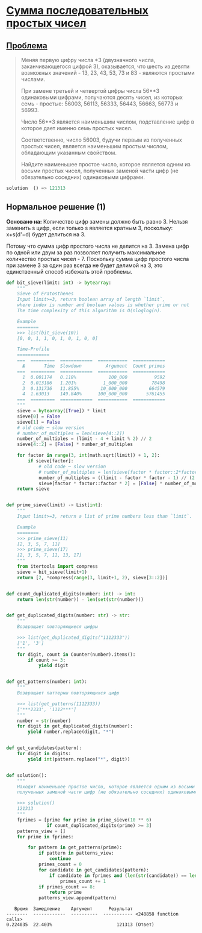 # [Сумма последовательных простых чисел](TODO)
## [Проблема](https://euler.jakumo.org/problems/view/51.html)

>Меняя первую цифру числа *3 (двузначного числа, заканчивающегося цифрой 3),
> оказывается, что шесть из девяти возможных значений - 13, 23, 43, 53, 73 и 83 - являются простыми числами.
>
>При замене третьей и четвертой цифры числа 56**3 одинаковыми цифрами, получаются десять чисел,
> из которых семь - простые: 56003, 56113, 56333, 56443, 56663, 56773 и 56993.
>
>Число 56**3 является наименьшим числом, подставление цифр в которое дает именно семь простых чисел.
>
>Соответственно, число 56003, будучи первым из полученных простых чисел, является наименьшим простым числом, обладающим указанным свойством.
>
>Найдите наименьшее простое число, которое является одним из восьми простых чисел, полученных заменой части цифр (не обязательно соседних) одинаковыми цифрами.

                   

``` python
solution  () => 121313
```

## Нормальное решение (1)

**Основано на:**
Количество цифр замены должно быть равно 3. 
Нельзя заменить s цифр, если только s является кратным 3, поскольку:
    x+s(d'−d) будет делиться на 3. 

Потому что сумма цифр простого числа не делится на 3. 
Замена цифр по одной или двум за раз позволяет получить максимальное количество простых чисел - 7.
Поскольку сумма цифр простого числа при замене 3 за один раз всегда не будет делимой на 3, это единственный способ избежать этой проблемы.

```python
def bit_sieve(limit: int) -> bytearray:
    """
    Sieve of Eratosthenes
    Input limit>=3, return boolean array of length `limit`,
    where index is number and boolean values is whether prime or not
    The time complexity of this algorithm is O(nloglog(n).

    Example
    ========
    >>> list(bit_sieve(10))
    [0, 0, 1, 1, 0, 1, 0, 1, 0, 0]

    Time-Profile
    ============
    ===  =========  ============  ===========  ============
      №       Time  Slowdown         Argument  Count primes
    ===  =========  ============  ===========  ============
      1  0.001174   0.118%            100_000          9592
      2  0.013186   1.201%          1_000_000         78498
      3  0.131736   11.855%        10_000_000        664579
      4  1.63013    149.840%      100_000_000       5761455
    ===  =========  ============  ===========  ============
    """
    sieve = bytearray([True]) * limit
    sieve[0] = False
    sieve[1] = False
    # old code ─ slow version
    # number_of_multiples = len(sieve[4::2])
    number_of_multiples = (limit - 4 + limit % 2) // 2
    sieve[4::2] = [False] * number_of_multiples

    for factor in range(3, int(math.sqrt(limit)) + 1, 2):
        if sieve[factor]:
            # old code ─ slow version
            # number_of_multiples = len(sieve[factor * factor::2*factor])
            number_of_multiples = ((limit - factor * factor - 1) // (2 * factor) + 1)
            sieve[factor * factor::factor * 2] = [False] * number_of_multiples
    return sieve


def prime_sieve(limit) -> List[int]:
    """
    Input limit>=3, return a list of prime numbers less than `limit`.

    Example
    ========
    >>> prime_sieve(11)
    [2, 3, 5, 7, 11]
    >>> prime_sieve(17)
    [2, 3, 5, 7, 11, 13, 17]
    """
    from itertools import compress
    sieve = bit_sieve(limit+1)
    return [2, *compress(range(3, limit+1, 2), sieve[3::2])]


def count_duplicated_digits(number: int) -> int:
    return len(str(number)) - len(set(str(number)))


def get_duplicated_digits(number: str) -> str:
    """
    Возвращает повторяющиеся цифры

    >>> list(get_duplicated_digits("1112333"))
    ['1', '3']
    """
    for digit, count in Counter(number).items():
        if count >= 3:
            yield digit


def get_patterns(number: int):
    """
    Возвращает паттерны повторяющихся цифр

    >>> list(get_patterns(1112333))
    ['***2333', '1112***']
    """
    number = str(number)
    for digit in get_duplicated_digits(number):
        yield number.replace(digit, "*")


def get_candidates(pattern):
    for digit in digits:
        yield int(pattern.replace("*", digit))


def solution():
    """
    Находит наименьшее простое число, которое является одним из восьми простых чисел,
    полученных заменой части цифр (не обязательно соседних) одинаковыми цифрами.

    >>> solution()
    121313
    """
    fprimes = [prime for prime in prime_sieve(10 ** 6)
               if count_duplicated_digits(prime) >= 3]
    patterns_view = []
    for prime in fprimes:

        for pattern in get_patterns(prime):
            if pattern in patterns_view:
                continue
            primes_count = 0
            for candidate in get_candidates(pattern):
                if candidate in fprimes and (len(str(candidate)) == len(str(prime))):
                    primes_count += 1
            if primes_count == 8:
                return prime
            patterns_view.append(pattern)
```
```text
   Время  Замедление    Аргумент      Результат
--------  ------------  ----------  ----------- <248858 function calls>
0.224035  22.403%                        121313 (Ответ)
```

